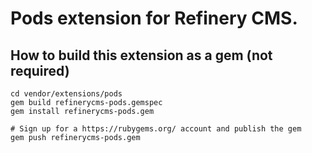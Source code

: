 # Pods extension for Refinery CMS.

## How to build this extension as a gem (not required)

    cd vendor/extensions/pods
    gem build refinerycms-pods.gemspec
    gem install refinerycms-pods.gem

    # Sign up for a https://rubygems.org/ account and publish the gem
    gem push refinerycms-pods.gem

